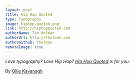 ```yaml
---
layout: post
title: Hip Hop Quoted
type: Typography
image: hiphop-quoted.png
link: http://hiphopquoted.com
authorName: Tim Holman
authorUrl: http://tholman.com
authorGithub: tholman
remoteImage: true
---
```


_Love typography? Love Hip Hop? [Hip Hop Quoted](http://hiphopquoted.com) is for you._

By [Ollie Kavanagh](http://olliekav.com)
